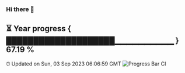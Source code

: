 ### Hi there 👋
⏳ Year progress { ████████████████████▁▁▁▁▁▁▁▁▁▁ } 67.19 %
---
⏰ Updated on Sun, 03 Sep 2023 06:06:59 GMT
![Progress Bar CI](https://github.com/Moyi321/Moyi321/workflows/Progress%20Bar%20CI/badge.svg)
